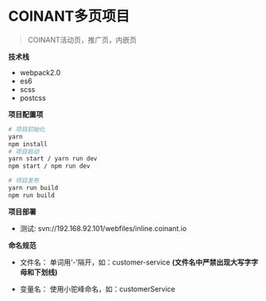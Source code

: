 # COINANT多页项目

> COINANT活动页，推广页，内嵌页

**技术栈**

* webpack2.0
* es6
* scss
* postcss

**项目配置项**
``` bash
# 项目初始化
yarn
npm install
# 项目启动
yarn start / yarn run dev
npm start / npm run dev

# 项目发布
yarn run build
npm run build
```

**项目部署**

- 测试: svn://192.168.92.101/webfiles/inline.coinant.io

**命名规范**

- 文件名：
单词用‘-’隔开，如：customer-service
**(文件名中严禁出现大写字字母和下划线)**

- 变量名：
使用小驼峰命名，如：customerService

